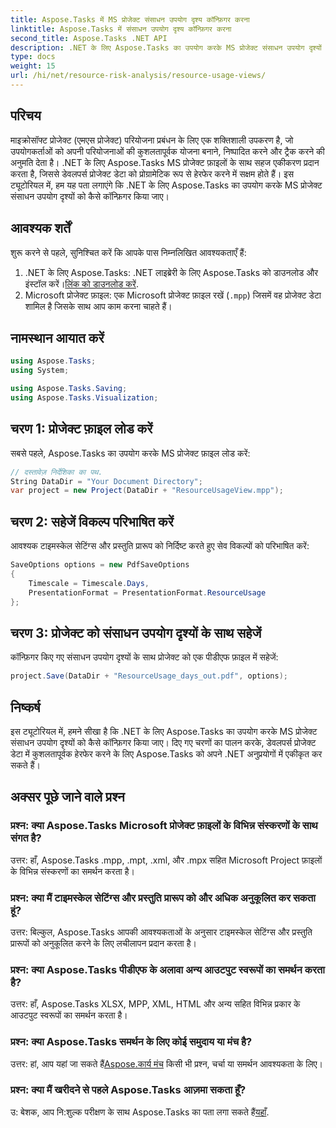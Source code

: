 ```yaml
---
title: Aspose.Tasks में MS प्रोजेक्ट संसाधन उपयोग दृश्य कॉन्फ़िगर करना
linktitle: Aspose.Tasks में संसाधन उपयोग दृश्य कॉन्फ़िगर करना
second_title: Aspose.Tasks .NET API
description: .NET के लिए Aspose.Tasks का उपयोग करके MS प्रोजेक्ट संसाधन उपयोग दृश्यों को कॉन्फ़िगर करने का तरीका जानें। कोड उदाहरणों के साथ चरण-दर-चरण मार्गदर्शिका शामिल है।
type: docs
weight: 15
url: /hi/net/resource-risk-analysis/resource-usage-views/
---
```

## परिचय
माइक्रोसॉफ्ट प्रोजेक्ट (एमएस प्रोजेक्ट) परियोजना प्रबंधन के लिए एक शक्तिशाली उपकरण है, जो उपयोगकर्ताओं को अपनी परियोजनाओं की कुशलतापूर्वक योजना बनाने, निष्पादित करने और ट्रैक करने की अनुमति देता है। .NET के लिए Aspose.Tasks MS प्रोजेक्ट फ़ाइलों के साथ सहज एकीकरण प्रदान करता है, जिससे डेवलपर्स प्रोजेक्ट डेटा को प्रोग्रामेटिक रूप से हेरफेर करने में सक्षम होते हैं। इस ट्यूटोरियल में, हम यह पता लगाएंगे कि .NET के लिए Aspose.Tasks का उपयोग करके MS प्रोजेक्ट संसाधन उपयोग दृश्यों को कैसे कॉन्फ़िगर किया जाए।
## आवश्यक शर्तें
शुरू करने से पहले, सुनिश्चित करें कि आपके पास निम्नलिखित आवश्यकताएँ हैं:
1.  .NET के लिए Aspose.Tasks: .NET लाइब्रेरी के लिए Aspose.Tasks को डाउनलोड और इंस्टॉल करें।[लिंक को डाउनलोड करें](https://releases.aspose.com/tasks/net/).
2. Microsoft प्रोजेक्ट फ़ाइल: एक Microsoft प्रोजेक्ट फ़ाइल रखें (`.mpp`) जिसमें वह प्रोजेक्ट डेटा शामिल है जिसके साथ आप काम करना चाहते हैं।

## नामस्थान आयात करें
```csharp
using Aspose.Tasks;
using System;

using Aspose.Tasks.Saving;
using Aspose.Tasks.Visualization;
```
## चरण 1: प्रोजेक्ट फ़ाइल लोड करें
सबसे पहले, Aspose.Tasks का उपयोग करके MS प्रोजेक्ट फ़ाइल लोड करें:
```csharp
// दस्तावेज़ निर्देशिका का पथ.
String DataDir = "Your Document Directory";
var project = new Project(DataDir + "ResourceUsageView.mpp");
```
## चरण 2: सहेजें विकल्प परिभाषित करें
आवश्यक टाइमस्केल सेटिंग्स और प्रस्तुति प्रारूप को निर्दिष्ट करते हुए सेव विकल्पों को परिभाषित करें:
```csharp
SaveOptions options = new PdfSaveOptions
{
    Timescale = Timescale.Days,
    PresentationFormat = PresentationFormat.ResourceUsage
};
```
## चरण 3: प्रोजेक्ट को संसाधन उपयोग दृश्यों के साथ सहेजें
कॉन्फ़िगर किए गए संसाधन उपयोग दृश्यों के साथ प्रोजेक्ट को एक पीडीएफ फ़ाइल में सहेजें:
```csharp
project.Save(DataDir + "ResourceUsage_days_out.pdf", options);
```

## निष्कर्ष
इस ट्यूटोरियल में, हमने सीखा है कि .NET के लिए Aspose.Tasks का उपयोग करके MS प्रोजेक्ट संसाधन उपयोग दृश्यों को कैसे कॉन्फ़िगर किया जाए। दिए गए चरणों का पालन करके, डेवलपर्स प्रोजेक्ट डेटा में कुशलतापूर्वक हेरफेर करने के लिए Aspose.Tasks को अपने .NET अनुप्रयोगों में एकीकृत कर सकते हैं।

## अक्सर पूछे जाने वाले प्रश्न
### प्रश्न: क्या Aspose.Tasks Microsoft प्रोजेक्ट फ़ाइलों के विभिन्न संस्करणों के साथ संगत है?
उत्तर: हाँ, Aspose.Tasks .mpp, .mpt, .xml, और .mpx सहित Microsoft Project फ़ाइलों के विभिन्न संस्करणों का समर्थन करता है।
### प्रश्न: क्या मैं टाइमस्केल सेटिंग्स और प्रस्तुति प्रारूप को और अधिक अनुकूलित कर सकता हूं?
उत्तर: बिल्कुल, Aspose.Tasks आपकी आवश्यकताओं के अनुसार टाइमस्केल सेटिंग्स और प्रस्तुति प्रारूपों को अनुकूलित करने के लिए लचीलापन प्रदान करता है।
### प्रश्न: क्या Aspose.Tasks पीडीएफ के अलावा अन्य आउटपुट स्वरूपों का समर्थन करता है?
उत्तर: हाँ, Aspose.Tasks XLSX, MPP, XML, HTML और अन्य सहित विभिन्न प्रकार के आउटपुट स्वरूपों का समर्थन करता है।
### प्रश्न: क्या Aspose.Tasks समर्थन के लिए कोई समुदाय या मंच है?
 उत्तर: हां, आप यहां जा सकते हैं[Aspose.कार्य मंच](https://forum.aspose.com/c/tasks/15) किसी भी प्रश्न, चर्चा या समर्थन आवश्यकता के लिए।
### प्रश्न: क्या मैं खरीदने से पहले Aspose.Tasks आज़मा सकता हूँ?
 उ: बेशक, आप नि:शुल्क परीक्षण के साथ Aspose.Tasks का पता लगा सकते हैं[यहाँ](https://releases.aspose.com/).